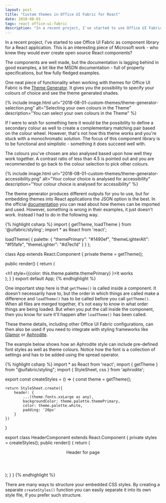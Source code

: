 ```yaml
---
layout: post
title: "Custom themes in Office UI Fabric for React"
date: 2018-08-01
tags: react office-ui-fabric
description: "In a recent project, I've started to use Office UI Fabric as component library for a React application. This is an interesting piece of Microsoft work - who knew they would ever create open source React components?"
---
```

<p class="intro"><span class="dropcap">I</span>n a recent project, I've started to use Office UI Fabric as component library for a React application. This is an interesting piece of Microsoft work - who knew they would ever create open source React components?</p>

The components are well made, but the documentation is lagging behind in good examples, a bit like the MSDN documentation - full of property specifications, but few fully fledged examples.

One neat piece of functionality when working with themes for Office UI Fabric is the [Theme Generator](https://developer.microsoft.com/en-us/fabric#/styles/themegenerator). It gives you the possibility to specify your colours of choice and see the theme generated shades.

{%
  include image.html
  url="2018-08-01-custom-themes/theme-generator-selection.png"
  alt="Selecting your own colours in the Theme"
  description="You can select your own colours in the Theme"
%}

If I were to wish for something here it would be the possibility to define a secondary colour as well to create a complementary matching pair based on the colour wheel. However, that's not how this theme works and you're stuck with a monochromatic solution. The focus of this component library is to be functional and simplistic - something it does succeed well with.

The colours you've chosen are also analysed based upon how well they work together. A contrast ratio of less than 4.5 is pointed out and you are recommended to go back to the colour selection to pick other colours.

{%
  include image.html
  url="2018-08-01-custom-themes/theme-generator-accessibility.png"
  alt="Your colour choice is analysed for accessibility"
  description="Your colour choice is analysed for accessibility"
%}

The theme generator produces different outputs for you to use, but for embedding themes into React applications the JSON option is the best. In the official [documentation](https://github.com/OfficeDev/office-ui-fabric-react/tree/master/packages/styling#usage-via-javascript-styling-libraries-glamor-aphrodite) you can read about how themes can be imported and used. However, something is wrong in their examples, it just doesn't work. Instead I had to do in the following way.

{% highlight csharp %}
import { getTheme, loadTheme } from '@uifabric/styling';
import * as React from 'react';

loadTheme(
  {
    palette: {
      "themePrimary": "#1490ef",
      "themeLighterAlt": "#f5fafe",
      "themeLighter": "#d7ecfd"
    }
  }
);

class App extends React.Component {
  private theme = getTheme();

  public render() {
    return (
      <div className="App">
        <h1 style={\{color: this.theme.palette.themePrimary} }>It works</h1>
      </div>
    );
  }
}
export default App;
{% endhighlight %}

One important step here is that `getTheme()` is called inside a component. It doesn't necessarily have to, but the order in which things are called make a difference and `loadTheme()` has to be called before you call `getTheme()`. When all files are merged together, it's not easy to know in what order things are being loaded. But when you put the call inside the component, then you know for sure it'll happen after `loadTheme()` has been called.

These theme details, including other Office UI Fabric configurations, can then also be used if you need to integrate with styling frameworks like [Glamor](https://github.com/threepointone/glamor) or [Aphrodite](https://github.com/Khan/aphrodite).

The example below shows how an Aphrodite style can include pre-defined font styles as well as theme colours. Notice how the font is a collection of settings and has to be added using the spread operator. 

{% highlight csharp %}
import * as React from 'react';
import { getTheme } from "@uifabric/styling";
import { StyleSheet, css } from 'aphrodite';

export const createStyles = () =>
{
    const theme = getTheme();

    return StyleSheet.create({
        header: {
            ...(theme.fonts.xxLarge as any),
            backgroundColor: theme.palette.themePrimary,
            color: theme.palette.white,
            padding: '20px'
        }
    })
}

export class HeaderComponent extends React.Component {
    private styles = createStyles();
    public render() {
        return (
            <header className={css(this.styles.header)}>
                Header for page
            </header>
        );
    }
}
{% endhighlight %}

There are many ways to structure your embedded CSS styles. By creating a separate `createStyles()` function you can easily separate it into its own style file, if you prefer such structure.